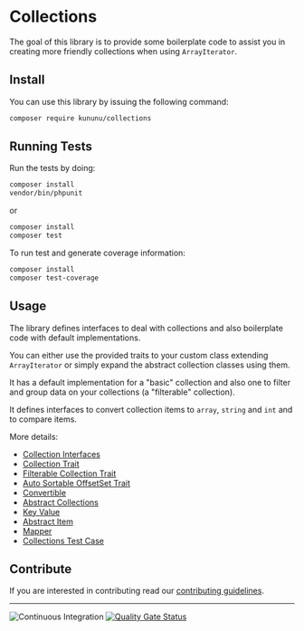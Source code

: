 # Collections

The goal of this library is to provide some boilerplate code to assist you in creating more friendly collections when using `ArrayIterator`.

## Install

You can use this library by issuing the following command:

```bash
composer require kununu/collections
```

## Running Tests

Run the tests by doing:

```bash
composer install
vendor/bin/phpunit
```

or

```bash
composer install
composer test
```

To run test and generate coverage information:

```bash
composer install
composer test-coverage
```

## Usage

The library defines interfaces to deal with collections and also boilerplate code with default implementations.

You can either use the provided traits to your custom class extending `ArrayIterator` or simply expand the abstract collection classes using them.

It has a default implementation for a "basic" collection and also one to filter and group data on your collections (a "filterable" collection).

It defines interfaces to convert collection items to `array`, `string` and `int` and to compare items.

More details:

- [Collection Interfaces](docs/collection-interfaces.md)
- [Collection Trait](docs/collection-trait.md)
- [Filterable Collection Trait](docs/filterable-collection-trait.md)
- [Auto Sortable OffsetSet Trait](docs/autosortable-offsetset-trait.md)
- [Convertible](docs/convertible.md)
- [Abstract Collections](docs/abstract-collections.md)
- [Key Value](docs/key-value.md)
- [Abstract Item](docs/abstract-item.md)
- [Mapper](docs/mapper.md)
- [Collections Test Case](docs/abstract-collection-test-case.md)

## Contribute

If you are interested in contributing read our [contributing guidelines](/CONTRIBUTING.md).

------------------------------

![Continuous Integration](https://github.com/kununu/collections/actions/workflows/continuous-integration.yml/badge.svg)
[![Quality Gate Status](https://sonarcloud.io/api/project_badges/measure?project=kununu_collections&metric=alert_status)](https://sonarcloud.io/dashboard?id=kununu_collections)

